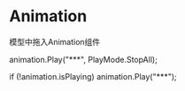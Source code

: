 # Animation

模型中拖入Animation组件

animation.Play("***", PlayMode.StopAll);  

if (!animation.isPlaying) animation.Play("***");  


